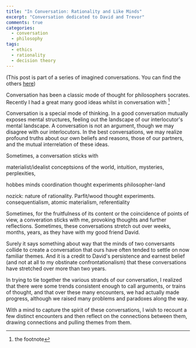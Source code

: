 ```yaml
---
title: "In Conversation: Rationality and Like Minds"
excerpt: "Conversation dedicated to David and Trevor"
comments: true
categories: 
  - conversation
  - philosophy
tags:
  - ethics
  - rationality
  - decision theory
---
```


(This post is part of a series of imagined conversations. You can find the others [here](/categories/#conversation))

Conversation has been a classic mode of thought for philosophers socrates. Recently I had a great many good ideas whilst in conversation with [^1]


Conversation is a special mode of thinking. In a good conversation mutually exposes mental structures, feeling out the landscape of our interlocutor's mental landscape. A conversation is not an argument, though we may disagree with our interlocutors. In the best conversations, we may realize profound truths about our own beliefs and reasons, those of our partners, and the mutual interrelation of these ideas.

Sometimes, a conversation sticks with 


[^1]: the footnote


materialist/idealist conceptsions of the world, intuition, mysteries, perplexities, 

hobbes minds coordination thought experiments philosopher-land

nozick: nature of rationality. Parfit/wood thought experiments. consequentialism, atomic materialism, referentiality

Sometimes, for the fruitfulness of its content or the coincidence of points of view, a converation sticks with me, provoking thoughts and further reflections. Sometimes, these conversations stretch out over weeks, months, years, as they have with my good friend David.

Surely it says something about way that the minds of two conversants collide to create a conversation that ours have often tended to settle on now familiar themes. And it is a credit to David's persistence and earnest belief (and not at all to my obstinate confrontationalism) that these conversations have stretched over more than two years.

In trying to tie together the various strands of our conversation, I realized that there were some trends consistent enough to call arguments, or trains of thought, and that over these many encounters, we had actually made progress, although we raised many problems and paradoxes along the way.

With a mind to capture the spirit of these conversations, I wish to recount a few distinct encounters and then reflect on the connections between them, drawing connections and pulling themes from them.

